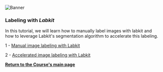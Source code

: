![Banner](https://heathered-minnow-f5a.notion.site/image/https%3A%2F%2Fs3-us-west-2.amazonaws.com%2Fsecure.notion-static.com%2F2c209d92-b863-455c-96e3-e19a1e6be8c2%2Fbanner.png?table=block&id=9e7f6029-6d6b-4423-9b2d-b89cbb49d75a&spaceId=10bcea8c-e347-41c2-830b-9cba925c8c74&width=2000&userId=&cache=v2)


### Labeling with *Labkit*

In this tutorial, we will learn how to manually label images with labkit and how to leverage Labkit's segmentation algorithm to accelerate this labeling.

1 - [Manual image labeling with Labkit](https://tinyurl.com/ycyac5rm)

2 - [Accelerated image labeling with Labkit](https://tinyurl.com/2p852srr)

**[Return to the Course's main page](https://tinyurl.com/7z8jxx2w)**
